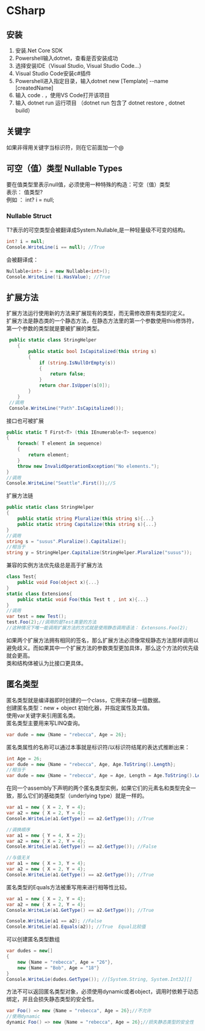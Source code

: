# CSharp

## 安装
1. 安装.Net Core SDK
2. Powershell输入dotnet，查看是否安装成功
3. 选择安装IDE（Visual Studio, Visual Studio Code...）
4. Visual Studio Code安装c#插件
5. Powershell进入指定目录，输入dotnet new [Template] --name [createdName]
6. 输入 code .  ，使用VS Code打开该项目
7. 输入 dotnet run 运行项目 （dotnet run 包含了 dotnet restore , dotnet build）

## 关键字
如果非得用关键字当标识符，则在它前面加一个@


## 可空（值）类型 Nullable Types
要在值类型里表示null值，必须使用一种特殊的构造：可空（值）类型   
表示：  值类型?  
例如 ： int? i = null;  

### Nullable<T> Struct
T?表示的可空类型会被翻译成System.Nullable<T>,是一种轻量级不可变的结构。
```c#
int? i = null;
Console.WriteLine(i == null); //True
```
会被翻译成：
```c#
Nullable<int> i = new Nullable<int>();
Console.WriteLine(!i.HasValue); //True
```

## 扩展方法
扩展方法运行使用新的方法来扩展现有的类型，而无需修改原有类型的定义。  
扩展方法是静态类的一个静态方法，在静态方法里的第一个参数使用this修饰符，第一个参数的类型就是要被扩展的类型。
```c#
 public static class StringHelper
    {
        public static bool IsCapitalized(this string s)
        {
            if (string.IsNullOrEmpty(s))
            {
                return false;
            }
            return char.IsUpper(s[0]);
        }
    }
 //调用
 Console.WriteLine("Path".IsCapitalized());
```
接口也可被扩展
```c#
public static T First<T> (this IEnumerable<T> sequence)
{
    foreach( T element in sequence)
    {
        return element;
    }
    throw new InvalidOperationException("No elements.");
}
//调用
Console.WriteLine("Seattle".First());//S
```
扩展方法链
```c#
public static class StringHelper
{
    public static string Pluralize(this string s){...}
    public static string Capitalize(this string s){...}
}
//调用
string s = "susus".Pluralize().Capitalize();
//相当于
string y = StringHelper.Capitalize(StringHelper.Pluralize("susus"));
```
兼容的实例方法优先级总是高于扩展方法
```c#
class Test{
    public void Foo(object x){...}
}
static class Extensions{
    public static void Foo(this Test t , int x){...}
}
//调用
var test = new Test();
test.Foo(2);//调用的是Test类里的方法
//这种情况下唯一能调用扩展方法的方式就是使用静态调用语法： Extensons.Foo(2);
```
如果两个扩展方法拥有相同的签名，那么扩展方法必须像常规静态方法那样调用以避免歧义。而如果其中一个扩展方法的参数类型更加具体，那么这个方法的优先级就会更高。  
类和结构体被认为比接口更具体。



## 匿名类型
匿名类型就是编译器即时创建的一个class，它用来存储一组数据。  
创建匿名类型：new + object 初始化器，并指定属性及其值。  
使用var关键字来引用匿名类。  
匿名类型主要用来写LINQ查询。 
```c#
var dude = new {Name = "rebecca", Age = 26};
```
匿名类属性的名称可以通过本事就是标识符/以标识符结尾的表达式推断出来：  
```c#
int Age = 26;
var dude = new {Name = "rebecca", Age, Age.ToString().Length};
//相当于
var dude = new {Name = "rebecca", Age = Age, Length = Age.ToString().Length};
```
在同一个assembly下声明的两个匿名类型实例，如果它们的元素名和类型完全一致，那么它们的基础类型（underlying type）就是一样的。  
```c#
var a1 = new { X = 2, Y = 4};
var a2 = new { X = 2, Y = 4};
Console.WriteLie(a1.GetType() == a2.GetType()); //True

//调换顺序
var a1 = new { Y = 4, X = 2};
var a2 = new { X = 2, Y = 4};
Console.WriteLie(a1.GetType() == a2.GetType()); //False

//与值无关
var a1 = new { X = 3, Y = 4};
var a2 = new { X = 2, Y = 4};
Console.WriteLie(a1.GetType() == a2.GetType()); //True
```
匿名类型的Equals方法被重写用来进行相等性比较。  
```c#
var a1 = new { X = 2, Y = 4};
var a2 = new { X = 2, Y = 4};
Console.WriteLie(a1.GetType() == a2.GetType()); //True

Console.WriteLie(a1 == a2); //False
Console.WriteLie(a1.Equals(a2)); //True  Equal比较值
```

可以创建匿名类型数组  
```c#
var dudes = new[]
{
    new {Name = "rebecca", Age = "26"},
    new {Name = "Bob", Age = "18"}
}
Console.WriteLie(dudes.GetType()); //[System.String, System.Int32][]
```

方法不可以返回匿名类型对象，必须使用dynamic或者object，调用时依赖于动态绑定，并且会损失静态类型的安全性。  
```c#
var Foo() => new {Name = "rebecca", Age = 26};//不允许
//使用dynamic
dynamic Foo() => new {Name = "rebecca", Age = 26};//损失静态类型的安全性
```
